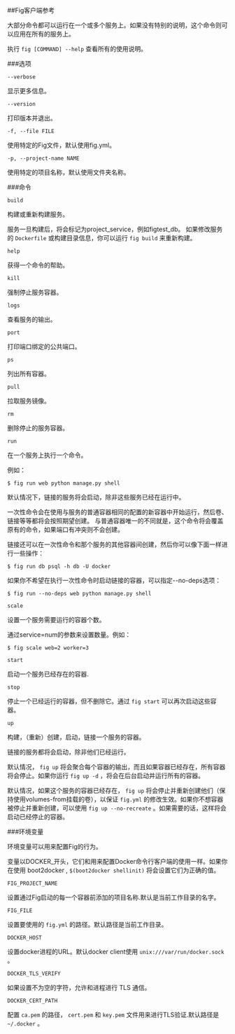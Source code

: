 ##Fig客户端参考

大部分命令都可以运行在一个或多个服务上。如果没有特别的说明，这个命令则可以应用在所有的服务上。

执行 `fig [COMMAND] --help` 查看所有的使用说明。

###选项

`--verbose`

显示更多信息。

`--version`

打印版本并退出。

`-f, --file FILE`

使用特定的Fig文件，默认使用fig.yml。

`-p, --project-name NAME`

使用特定的项目名称，默认使用文件夹名称。

###命令

`build`

构建或重新构建服务。

服务一旦构建后，将会标记为project_service，例如figtest_db。
如果修改服务的 `Dockerfile` 或构建目录信息，你可以运行 `fig build` 来重新构建。

`help`

获得一个命令的帮助。

`kill`

强制停止服务容器。

`logs`

查看服务的输出。

`port`

打印端口绑定的公共端口。

`ps`

列出所有容器。

`pull`

拉取服务镜像。

`rm`

删除停止的服务容器。

`run`

在一个服务上执行一个命令。

例如：

```
$ fig run web python manage.py shell
```

默认情况下，链接的服务将会启动，除非这些服务已经在运行中。

一次性命令会在使用与服务的普通容器相同的配置的新容器中开始运行，然后卷、链接等等都将会按照期望创建。
与普通容器唯一的不同就是，这个命令将会覆盖原有的命令，如果端口有冲突则不会创建。

链接还可以在一次性命令和那个服务的其他容器间创建，然后你可以像下面一样进行一些操作：

```
$ fig run db psql -h db -U docker
```

如果你不希望在执行一次性命令时启动链接的容器，可以指定--no-deps选项：

```
$ fig run --no-deps web python manage.py shell
```

`scale`

设置一个服务需要运行的容器个数。

通过service=num的参数来设置数量。例如：

```
$ fig scale web=2 worker=3
```

`start`

启动一个服务已经存在的容器.

`stop`

停止一个已经运行的容器，但不删除它。通过 `fig start` 可以再次启动这些容器。

`up`

构建，（重新）创建，启动，链接一个服务的容器。

链接的服务都将会启动，除非他们已经运行。

默认情况， `fig up` 将会聚合每个容器的输出，而且如果容器已经存在，所有容器将会停止。如果你运行 `fig up -d` ，将会在后台启动并运行所有的容器。

默认情况，如果这个服务的容器已经存在， `fig up` 将会停止并重新创建他们（保持使用volumes-from挂载的卷），以保证 `fig.yml` 的修改生效。如果你不想容器被停止并重新创建，可以使用 `fig up --no-recreate` 。如果需要的话，这样将会启动已经停止的容器。

###环境变量

环境变量可以用来配置Fig的行为。

变量以DOCKER_开头，它们和用来配置Docker命令行客户端的使用一样。如果你在使用 boot2docker , `$(boot2docker shellinit)` 将会设置它们为正确的值。

`FIG_PROJECT_NAME`

设置通过Fig启动的每一个容器前添加的项目名称.默认是当前工作目录的名字。

`FIG_FILE`

设置要使用的 `fig.yml` 的路径。默认路径是当前工作目录。

`DOCKER_HOST`

设置docker进程的URL。默认docker client使用 `unix:///var/run/docker.sock` 。

`DOCKER_TLS_VERIFY`

如果设置不为空的字符，允许和进程进行 TLS 通信。

`DOCKER_CERT_PATH`

配置 `ca.pem` 的路径， `cert.pem` 和 `key.pem` 文件用来进行TLS验证.默认路径是 `~/.docker` 。
